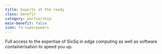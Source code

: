 ```yaml
---
title: Experts at the ready
class: benefit
category: partnership
main-benefit: false
icon: fa-superpowers
---
```


Full access to the expertise of SixSq in edge computing as well as software containerisation to speed you up.
